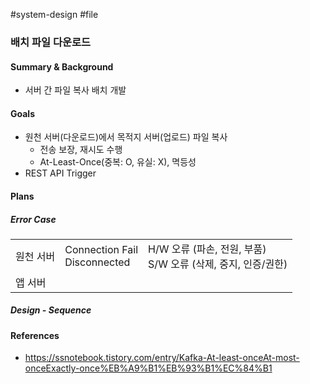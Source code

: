 #system-design #file

### 배치 파일 다운로드

#### Summary & Background

* 서버 간 파일 복사 배치 개발
#### Goals

* 원천 서버(다운로드)에서 목적지 서버(업로드) 파일 복사
	* 전송 보장, 재시도 수행
	* At-Least-Once(중복: O, 유실: X), 멱등성
* REST API Trigger
#### Plans

##### Error Case

|       |                                 |                                               |
| ----- | ------------------------------- | --------------------------------------------- |
| 원천 서버 | Connection Fail<br>Disconnected | H/W 오류 (파손, 전원, 부품)<br>S/W 오류 (삭제, 중지, 인증/권한) |
| 앱 서버  |                                 |                                               |


##### Design - Sequence

#### References

* https://ssnotebook.tistory.com/entry/Kafka-At-least-onceAt-most-onceExactly-once%EB%A9%B1%EB%93%B1%EC%84%B1